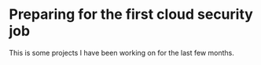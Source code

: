 # Preparing for the first cloud security job
This is some projects I have been working on for the last few months.
